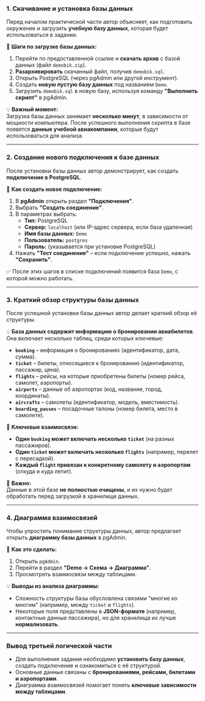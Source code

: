 ### **1. Скачивание и установка базы данных**

Перед началом практической части автор объясняет, как подготовить окружение и загрузить **учебную базу данных**, которая будет использоваться в задании.

🔹 **Шаги по загрузке базы данных:**

1. Перейти по предоставленной ссылке и **скачать архив** с базой данных (файл `demobik.zip`).
2. **Разархивировать** скачанный файл, получив `demobik.sql`.
3. Открыть PostgreSQL (через pgAdmin или другой инструмент).
4. Создать **новую пустую базу данных** под названием `Demo`.
5. Загрузить `demobik.sql` в новую базу, используя команду **"Выполнить скрипт"** в pgAdmin.

💡 **Важный момент:**  
Загрузка базы данных занимает **несколько минут**, в зависимости от мощности компьютера. После успешного выполнения скрипта в базе появятся **данные учебной авиакомпании**, которые будут использоваться для анализа.

---

### **2. Создание нового подключения к базе данных**

После установки базы данных автор демонстрирует, как создать **подключение в PostgreSQL**.

🔹 **Как создать новое подключение:**

1. В **pgAdmin** открыть раздел **"Подключения"**.
2. Выбрать **"Создать соединение"**.
3. В параметрах выбрать:
    - **Тип:** PostgreSQL
    - **Сервер:** `localhost` (или IP-адрес сервера, если база удаленная)
    - **Имя базы данных:** `Demo`
    - **Пользователь:** `postgres`
    - **Пароль:** (указывается при установке PostgreSQL)
4. Нажать **"Тест соединения"** – если подключение успешно, нажать **"Сохранить"**.

✅ После этих шагов в списке подключений появится база `Demo`, с которой можно работать.

---

### **3. Краткий обзор структуры базы данных**

После успешной установки базы данных автор делает краткий обзор её структуры.

💡 **База данных содержит информацию о бронировании авиабилетов**. Она включает несколько таблиц, среди которых ключевые:

- **`booking`** – информация о бронированиях (идентификатор, дата, сумма).
- **`ticket`** – билеты, относящиеся к бронированию (идентификатор, пассажир, цена).
- **`flights`** – рейсы, на которые приобретены билеты (номер рейса, самолет, аэропорты).
- **`airports`** – данные об аэропортах (код, название, город, координаты).
- **`aircrafts`** – самолеты (идентификатор, модель, вместимость).
- **`boarding_passes`** – посадочные талоны (номер билета, место в самолете).

🔹 **Ключевые взаимосвязи:**

- **Один `booking` может включать несколько `ticket`** (на разных пассажиров).
- **Один `ticket` может включать несколько `flights`** (например, перелет с пересадкой).
- **Каждый `flight` привязан к конкретному самолету и аэропортам** (откуда и куда летит).

📌 **Важно:**  
Данные в этой базе **не полностью очищены**, и их нужно будет обработать перед загрузкой в хранилище данных.

---

### **4. Диаграмма взаимосвязей**

Чтобы упростить понимание структуры данных, автор предлагает открыть **диаграмму базы данных** в pgAdmin.

🔹 **Как это сделать:**

1. Открыть `pgAdmin`.
2. Перейти в раздел **"Demo → Схема → Диаграмма"**.
3. Просмотреть взаимосвязи между таблицами.

💡 **Выводы из анализа диаграммы:**

- Сложность структуры базы обусловлена связями "многие ко многим" (например, между `ticket` и `flights`).
- Некоторые поля представлены в **JSON-формате** (например, контактные данные пассажира), но для хранилища их лучше **нормализовать**.

---

### **Вывод третьей логической части**

- Для выполнения задания необходимо **установить базу данных**, создать подключение и ознакомиться с её структурой.
- Основные данные связаны с **бронированиями, рейсами, билетами и аэропортами**.
- Диаграмма взаимосвязей помогает понять **ключевые зависимости между таблицами**.